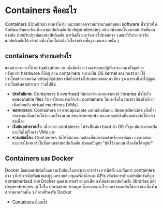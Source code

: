 # Containers คืออะไร

Containers มีน้ำหนักเบา พกพาได้ง่าย และแยกออกจากสภาพแวดล้อมของ software ที่จะช่วยให้นักพัฒนารันและจัดแพ็คเกจแอปพลิเคชันกับ dependencies อย่างสม่ำเสมอในแพลตฟอร์มที่แตกต่างกัน ช่วยปรับปรุงพัฒนาแอปพลิเคชัน การติดตั้ง และจัดการโปรเซสต่าง ๆ ขณะที่รับรองการรันแอปพลิเคชันได้อย่างต่อเนื่องโดยไม่คำนึงถึงโครงสร้างพื้นฐานของระบบนั้น ๆ

## containers ทำงานอย่างไร

แตกต่างจากการใช้ virtualization แบบดั้งเดิมซึ่งจะจำลองระบบปฏิบัติการออกมาทั้งชุดด้วยทรัพยากร hardware ที่มีอยู่ ส่วน containers จะแบ่งปัน OS kernel ของ host และใช้ประโยชน์จากเทคนิค virtualization เพื่อที่จะสร้างโปรเซสแยกออกมาเดี่ยว ๆ แนวทางนี้นำไปสู่คุณประโยชน์หลายประการ รวมไปถึง:

- **ประสิทธิภาพ**: Containers มี overhead ที่น้อยกว่าและสามารถแชร์ libraries ทั่วไปกับ executable files ได้ ทำให้สามารถที่จะรัน containers ได้มากขึ้นใน host เพียงตัวเดียวเมื่อเทียบกับ virtual machines (VMs).
- **พกพาสะดวก**: Containers ทำ encapsulate แอปพลิเคชันและ dependencies เพื่อที่จะสามารถเคลื่อนย้ายได้ง่ายและใช้งานบน environments ของแพลตฟอร์มที่แตกต่างกันได้อย่างต่อเนื่อง
- **เริ่มต้นอย่างรวดเร็ว**: เนื่องจาก containers ไม่จำเป็นต้อง boot ตัว OS ทั้งชุด มันสามารถเปิดและปิดได้เร็วกว่า VMs มาก
- **ความต่อเนื่อง**: Containers จัดให้มีสภาพแวดล้อมที่สม่ำเสมอสำหรับการพัฒนา การทดสอบ และการใช้งานจริงในขั้นตอนของแอปพลิเคชัน ช่วยลดปัญหา "มันใช้งานบนเครื่องฉันได้อยู่นะ"

## Containers และ Docker

Docker คือแพลตฟอร์มที่ลดความซับซ้อนในกระบวนการสร้าง การติดตั้ง และจัดการ containers ต่าง ๆ มีบริการนักพัฒนาและผู้ดูแลระบบด้วยชุดเครื่องมือและ APIs เพื่อจัดการกับแอปพลิเคชันที่ถูก containerized ด้วย Docker คุณสามารถสร้างและแพ็คเกจโค้ดของแอปพลิเคชัน libraries และ dependencies เข้าไปใน container image ซึ่งสามารถนำไปแจกจ่ายและรันได้อย่างต่อเนื่องในสภาพแวดล้อมใด ๆ ก็ตามที่รองรับ Docker

- [Containers คืออะไร](https://www.docker.com/resources/what-container/)